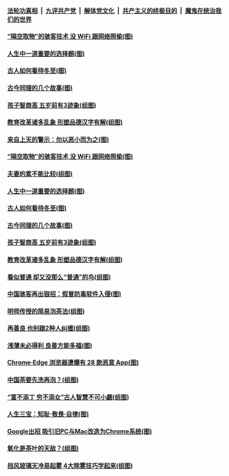 

####  [法轮功真相](../../../../basic/blob/master/README.md?t=12220931) &nbsp;|&nbsp; [九评共产党](../../../../9ping.md/blob/master/README.md?t=12220931) &nbsp;|&nbsp; [解体党文化](../../../../jtdwh.md/blob/master/README.md?t=12220931)  &nbsp;|&nbsp; [共产主义的终极目的](../../../../gczydzjmd.md/blob/master/README.md?t=12220931) &nbsp;|&nbsp; [魔鬼在统治我们的世界](../../../../mgztzwmdsj.md/blob/master/README.md?t=12220931) 

#### [“隔空取物”的骇客技术 没 WiFi 跟网络照偷(图)](../pages/p8/956552.md?t=12220931) 

#### [人生中一道重要的选择题(图)](../pages/p8/955395.md?t=12220931) 

#### [古人如何看待冬至(图)](../pages/p8/956481.md?t=12220931) 

#### [古今同理的几个故事(图)](../pages/p8/956180.md?t=12220931) 

#### [孩子智商高 五岁前有3迹象(组图)](../pages/p8/956181.md?t=12220931) 

#### [教育改革诸多乱象 形塑品德汉字有解(组图)](../pages/p8/952671.md?t=12220931) 

#### [来自上天的警示：勿以恶小而为之(图)](../pages/p8/955936.md?t=12220931) 

#### [“隔空取物”的骇客技术 没 WiFi 跟网络照偷(图)](../pages/p8/956552.md?t=12220931) 

#### [夫妻的累不能比较(组图)](../pages/p8/955756.md?t=12220931) 

#### [人生中一道重要的选择题(图)](../pages/p8/955395.md?t=12220931) 

#### [古人如何看待冬至(图)](../pages/p8/956481.md?t=12220931) 

#### [古今同理的几个故事(图)](../pages/p8/956180.md?t=12220931) 

#### [孩子智商高 五岁前有3迹象(组图)](../pages/p8/956181.md?t=12220931) 

#### [教育改革诸多乱象 形塑品德汉字有解(组图)](../pages/p8/952671.md?t=12220931) 

#### [看似普通 却又没那么“普通”的鸟(组图)](../pages/p8/956381.md?t=12220931) 

#### [中国骇客再出狠招：假冒防毒软件入侵(图)](../pages/p8/956367.md?t=12220931) 

#### [明师传授的简易泡茶法(组图)](../pages/p8/955738.md?t=12220931) 

#### [再善良 也别跟2种人纠缠(组图)](../pages/p8/956323.md?t=12220931) 

#### [浅薄未必得利 良善方能多福(图)](../pages/p8/955924.md?t=12220931) 

#### [Chrome‧Edge 浏览器遭爆有 28 款恶意 App(图)](../pages/p8/956262.md?t=12220931) 

#### [中国茶要先洗再泡？(组图)](../pages/p8/955762.md?t=12220931) 

#### [“富不添丁 穷不添女”古人智慧不可小觑(组图)](../pages/p8/956243.md?t=12220931) 

#### [人生三宝：知耻‧敬畏‧自律(图)](../pages/p8/955921.md?t=12220931) 

#### [Google出招 吸引旧PC与Mac改造为Chrome系统(图)](../pages/p8/956120.md?t=12220931) 

#### [氧化是茶叶的天敌？(组图)](../pages/p8/955760.md?t=12220931) 

#### [挡风玻璃天冷易起雾 4大除雾技巧学起来(组图)](../pages/p8/956086.md?t=12220931) 

